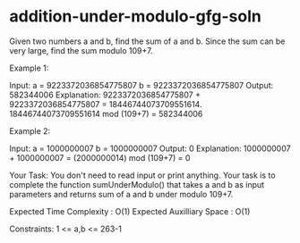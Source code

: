 # addition-under-modulo-gfg-soln
Given two numbers a and b, find the sum of a and b. Since the sum can be very large, find the sum modulo 109+7.


Example 1:

Input:
a = 9223372036854775807
b = 9223372036854775807
Output: 582344006
Explanation: 
9223372036854775807 + 9223372036854775807 
= 18446744073709551614.
18446744073709551614 mod (109+7)
= 582344006
 

Example 2:

Input:
a = 1000000007
b = 1000000007
Output: 0
Explanation: 1000000007 + 1000000007 =
(2000000014) mod (109+7) = 0
 

Your Task:
You don't need to read input or print anything. Your task is to complete the function sumUnderModulo() that takes a and b as input parameters and returns sum of a and b under modulo 109+7.

 

Expected Time Complexity : O(1)
Expected Auxilliary Space :  O(1)

 

Constraints:
1 <= a,b <= 263-1
